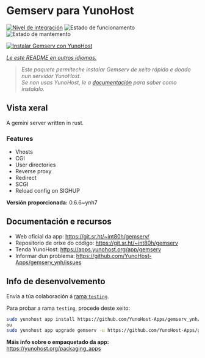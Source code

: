 <!--
NOTA: Este README foi creado automáticamente por <https://github.com/YunoHost/apps/tree/master/tools/readme_generator>
NON debe editarse manualmente.
-->

# Gemserv para YunoHost

[![Nivel de integración](https://dash.yunohost.org/integration/gemserv.svg)](https://dash.yunohost.org/appci/app/gemserv) ![Estado de funcionamento](https://ci-apps.yunohost.org/ci/badges/gemserv.status.svg) ![Estado de mantemento](https://ci-apps.yunohost.org/ci/badges/gemserv.maintain.svg)

[![Instalar Gemserv con YunoHost](https://install-app.yunohost.org/install-with-yunohost.svg)](https://install-app.yunohost.org/?app=gemserv)

*[Le este README en outros idiomas.](./ALL_README.md)*

> *Este paquete permíteche instalar Gemserv de xeito rápido e doado nun servidor YunoHost.*  
> *Se non usas YunoHost, le a [documentación](https://yunohost.org/install) para saber como instalalo.*

## Vista xeral

A gemini server written in rust.

### Features

- Vhosts
- CGI
- User directories
- Reverse proxy
- Redirect
- SCGI
- Reload config on SIGHUP


**Versión proporcionada:** 0.6.6~ynh7
## Documentación e recursos

- Web oficial da app: <https://git.sr.ht/~int80h/gemserv/>
- Repositorio de orixe do código: <https://git.sr.ht/~int80h/gemserv>
- Tenda YunoHost: <https://apps.yunohost.org/app/gemserv>
- Informar dun problema: <https://github.com/YunoHost-Apps/gemserv_ynh/issues>

## Info de desenvolvemento

Envía a túa colaboración á [rama `testing`](https://github.com/YunoHost-Apps/gemserv_ynh/tree/testing).

Para probar a rama `testing`, procede deste xeito:

```bash
sudo yunohost app install https://github.com/YunoHost-Apps/gemserv_ynh/tree/testing --debug
ou
sudo yunohost app upgrade gemserv -u https://github.com/YunoHost-Apps/gemserv_ynh/tree/testing --debug
```

**Máis info sobre o empaquetado da app:** <https://yunohost.org/packaging_apps>
